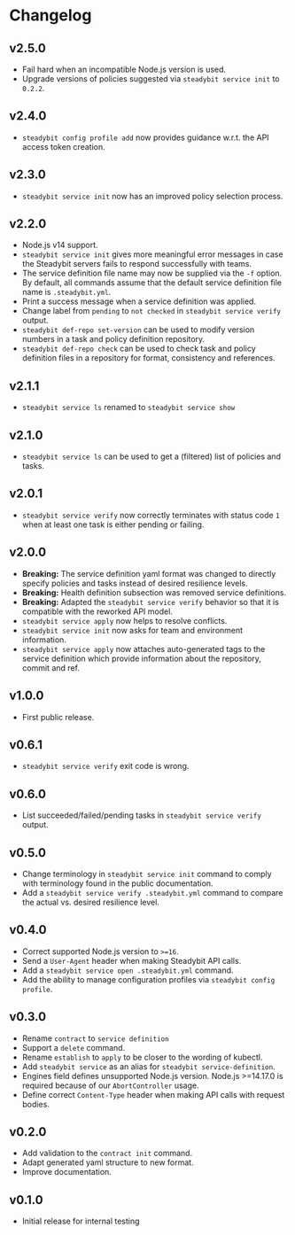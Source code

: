 # Changelog

## v2.5.0
 - Fail hard when an incompatible Node.js version is used.
 - Upgrade versions of policies suggested via `steadybit service init` to `0.2.2`.

## v2.4.0
 - `steadybit config profile add` now provides guidance w.r.t. the API access token creation.

## v2.3.0
 - `steadybit service init` now has an improved policy selection process.

## v2.2.0
 - Node.js v14 support.
 - `steadybit service init` gives more meaningful error messages in case the Steadybit servers fails to respond successfully with teams.
 - The service definition file name may now be supplied via the `-f` option. By default, all commands assume that the default service definition file name is `.steadybit.yml`.
 - Print a success message when a service definition was applied.
 - Change label from `pending` to `not checked` in `steadybit service verify` output.
 - `steadybit def-repo set-version` can be used to modify version numbers in a task and policy definition repository.
 - `steadybit def-repo check` can be used to check task and policy definition files in a repository for format, consistency and references.

## v2.1.1

- `steadybit service ls` renamed to `steadybit service show`

## v2.1.0

- `steadybit service ls` can be used to get a (filtered) list of policies and tasks.

## v2.0.1

- `steadybit service verify` now correctly terminates with status code `1` when at least one task is either pending or failing.

## v2.0.0

- **Breaking:** The service definition yaml format was changed to directly specify policies and tasks instead of desired resilience levels.
- **Breaking:** Health definition subsection was removed service definitions.
- **Breaking:** Adapted the `steadybit service verify` behavior so that it is compatible with the reworked API model.
- `steadybit service apply` now helps to resolve conflicts.
- `steadybit service init` now asks for team and environment information.
- `steadybit service apply` now attaches auto-generated tags to the service definition which provide information about the repository, commit and ref.

## v1.0.0

- First public release.

## v0.6.1

- `steadybit service verify` exit code is wrong.

## v0.6.0

- List succeeded/failed/pending tasks in `steadybit service verify` output.

## v0.5.0

- Change terminology in `steadybit service init` command to comply with terminology found in the public documentation.
- Add a `steadybit service verify .steadybit.yml` command to compare the actual vs. desired resilience level.

## v0.4.0

- Correct supported Node.js version to `>=16`.
- Send a `User-Agent` header when making Steadybit API calls.
- Add a `steadybit service open .steadybit.yml` command.
- Add the ability to manage configuration profiles via `steadybit config profile`.

## v0.3.0

- Rename `contract` to `service definition`
- Support a `delete` command.
- Rename `establish` to `apply` to be closer to the wording of kubectl.
- Add `steadybit service` as an alias for `steadybit service-definition`.
- Engines field defines unsupported Node.js version. Node.js >=14.17.0 is required because of our `AbortController` usage.
- Define correct `Content-Type` header when making API calls with request bodies.

## v0.2.0

- Add validation to the `contract init` command.
- Adapt generated yaml structure to new format.
- Improve documentation.

## v0.1.0

- Initial release for internal testing
